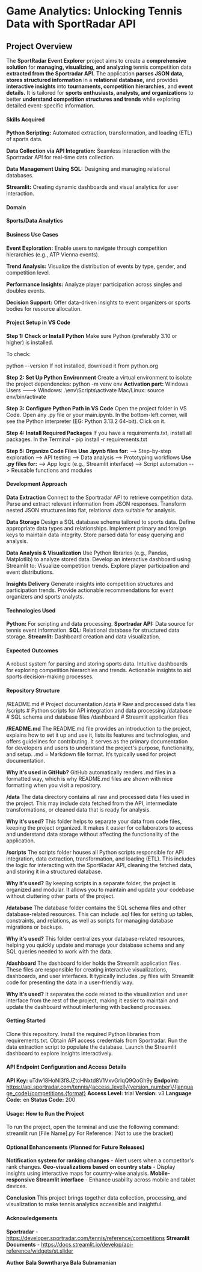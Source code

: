 # Game Analytics: **Unlocking Tennis Data with SportRadar API**

## Project Overview
The **SportRadar Event Explorer** project aims to create a **comprehensive solution** for **managing, visualizing, and analyzing** tennis competition data **extracted from the Sportradar API.** The application **parses JSON data, stores structured information** in a **relational database,** and provides **interactive insights** into **tournaments, competition hierarchies,** and **event details.** It is tailored for **sports enthusiasts, analysts, and organizations** to better **understand competition structures and trends** while exploring detailed event-specific information.

#### Skills Acquired

**Python Scripting:** Automated extraction, transformation, and loading (ETL) of sports data.

**Data Collection via API Integration:** Seamless interaction with the Sportradar API for real-time data collection.

**Data Management Using SQL:** Designing and managing relational databases.

**Streamlit:** Creating dynamic dashboards and visual analytics for user interaction.

#### Domain
**Sports/Data Analytics**

#### Business Use Cases

**Event Exploration:** Enable users to navigate through competition hierarchies (e.g., ATP Vienna events).

**Trend Analysis:** Visualize the distribution of events by type, gender, and competition level.

**Performance Insights:** Analyze player participation across singles and doubles events.

**Decision Support:** Offer data-driven insights to event organizers or sports bodies for resource allocation.

#### Project Setup in VS Code

**Step 1: Check or Install Python**
Make sure Python (preferably 3.10 or higher) is installed.

To check:

python --version
If not installed, download it from python.org

**Step 2: Set Up Python Environment**
Create a virtual environment to isolate the project dependencies:
python -m venv env
**Activation part:**
Windows Users ---> Windows: .\env\Scripts\activate
Mac/Linux: source env/bin/activate

**Step 3: Configure Python Path in VS Code**
Open the project folder in VS Code.
Open any .py file or your main.ipynb.
In the bottom-left corner, will see the Python interpreter (EG: Python 3.13.2 64-bit).
Click on it.

**Step 4: Install Required Packages**
If you have a requirements.txt, install all packages.
In the Terminal - pip install -r requirements.txt

**Step 5: Organize Code Files**
**Use .ipynb files for:**
--> Step-by-step exploration
--> API testing
--> Data analysis
--> Prototyping workflows
**Use .py files for:**
--> App logic (e.g., Streamlit interface)
--> Script automation
--> Reusable functions and modules

#### Development Approach

**Data Extraction**
Connect to the Sportradar API to retrieve competition data.
Parse and extract relevant information from JSON responses.
Transform nested JSON structures into flat, relational data suitable for analysis.

**Data Storage**
Design a SQL database schema tailored to sports data.
Define appropriate data types and relationships.
Implement primary and foreign keys to maintain data integrity.
Store parsed data for easy querying and analysis.

**Data Analysis & Visualization**
Use Python libraries (e.g., Pandas, Matplotlib) to analyze stored data.
Develop an interactive dashboard using Streamlit to:
Visualize competition trends.
Explore player participation and event distributions.

**Insights Delivery**
Generate insights into competition structures and participation trends.
Provide actionable recommendations for event organizers and sports analysts.

#### Technologies Used
**Python:** For scripting and data processing.
**Sportradar API:** Data source for tennis event information.
**SQL:** Relational database for structured data storage.
**Streamlit:** Dashboard creation and data visualization.

#### Expected Outcomes
A robust system for parsing and storing sports data.
Intuitive dashboards for exploring competition hierarchies and trends.
Actionable insights to aid sports decision-making processes.

#### Repository Structure
/README.md       # Project documentation
/data                     # Raw and processed data files 
/scripts                 # Python scripts for API integration and data processing
/database             # SQL schema and database files
/dashboard          # Streamlit application files

**/README.md**
The README.md file provides an introduction to the project, explains how to set it up and use it, lists its features and technologies, and offers guidelines for contributing. It serves as the primary documentation for developers and users to understand the project's purpose, functionality, and setup.
.md = Markdown file format.
It’s typically used for project documentation.

**Why it’s used in GitHub?**
GitHub automatically renders .md files in a formatted way, which is why README.md files are shown with nice formatting when you visit a repository.

**/data**
The data directory contains all raw and processed data files used in the project. This may include data fetched from the API, intermediate transformations, or cleaned data that is ready for analysis.

**Why it’s used?**
This folder helps to separate your data from code files, keeping the project organized. It makes it easier for collaborators to access and understand data storage without affecting the functionality of the application.

**/scripts**
The scripts folder houses all Python scripts responsible for API integration, data extraction, transformation, and loading (ETL). This includes the logic for interacting with the SportRadar API, cleaning the fetched data, and storing it in a structured database.

**Why it’s used?**
By keeping scripts in a separate folder, the project is organized and modular. It allows you to maintain and update your codebase without cluttering other parts of the project.

**/database**
The database folder contains the SQL schema files and other database-related resources. This can include .sql files for setting up tables, constraints, and relations, as well as scripts for managing database migrations or backups.

**Why it’s used?**
This folder centralizes your database-related resources, helping you quickly update and manage your database schema and any SQL queries needed to work with the data.

**/dashboard**
The dashboard folder holds the Streamlit application files. These files are responsible for creating interactive visualizations, dashboards, and user interfaces. It typically includes .py files with Streamlit code for presenting the data in a user-friendly way.

**Why it’s used?**
It separates the code related to the visualization and user interface from the rest of the project, making it easier to maintain and update the dashboard without interfering with backend processes.

#### Getting Started
Clone this repository.
Install the required Python libraries from requirements.txt.
Obtain API access credentials from Sportradar.
Run the data extraction script to populate the database.
Launch the Streamlit dashboard to explore insights interactively.

#### API Endpoint Configuration and Access Details

**API Key:** uTdw18HoNI3f8JZtcHNxtd8V1VxvGrIqQ9QoGh9y
**Endpoint:** https://api.sportradar.com/tennis/{access_level}/{version_number}/{language_code}/competitions.{format}
**Access Level:** trial
**Version:** v3
**Language Code:** en
**Status Code:** 200

#### Usage: How to Run the Project

To run the project, open the terminal and use the following command:
streamlit run [File Name].py
For Reference: (Not to use the bracket)

#### Optional Enhancements (Planned for Future Releases)
**Notification system for ranking changes** - Alert users when a competitor's rank changes.
**Geo-visualizations based on country stats** - Display insights using interactive maps for country-wise analysis.
**Mobile-responsive Streamlit interface** - Enhance usability across mobile and tablet devices.

**Conclusion** 
This project brings together data collection, processing, and visualization to make tennis analytics accessible and insightful.

#### Acknowledgements
**Sportradar** - https://developer.sportradar.com/tennis/reference/competitions
**Streamlit Documents** - https://docs.streamlit.io/develop/api-reference/widgets/st.slider

**Author**
**Bala Sowntharya Bala Subramanian**
